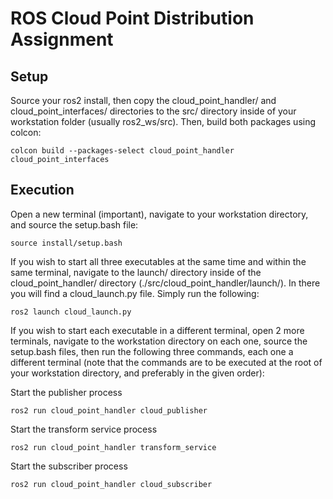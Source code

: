 # ROS Cloud Point Distribution Assignment

## Setup
Source your ros2 install, then copy the cloud_point_handler/ and cloud_point_interfaces/
directories to the src/ directory inside of your workstation folder (usually ros2_ws/src).
Then, build both packages using colcon:
```
colcon build --packages-select cloud_point_handler cloud_point_interfaces
```

## Execution
Open a new terminal (important), navigate to your workstation directory, and source the
setup.bash file:
```
source install/setup.bash
```

If you wish to start all three executables at the same time and within the same terminal,
navigate to the launch/ directory inside of the cloud_point_handler/ directory
(./src/cloud_point_handler/launch/). In there you will find a cloud_launch.py file. Simply
run the following:
```
ros2 launch cloud_launch.py
```

If you wish to start each executable in a different terminal, open 2 more terminals, navigate
to the workstation directory on each one, source the setup.bash files, then run the following
three commands, each one a different terminal (note that the commands are to be executed at
the root of your workstation directory, and preferably in the given order):


Start the publisher process
```
ros2 run cloud_point_handler cloud_publisher
```

Start the transform service process
```
ros2 run cloud_point_handler transform_service
```

Start the subscriber process
```
ros2 run cloud_point_handler cloud_subscriber
```
